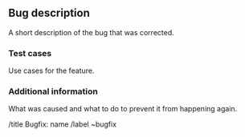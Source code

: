 ## Bug description

A short description of the bug that was corrected.

### Test cases

Use cases for the feature.

### Additional information

What was caused and what to do to prevent it from happening again.

/title Bugfix: name
/label ~bugfix
